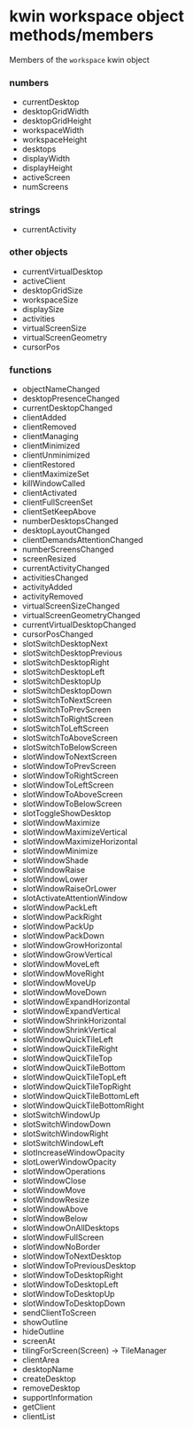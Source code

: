 # kwin workspace object methods/members
Members of the `workspace` kwin object

### numbers
* currentDesktop
* desktopGridWidth
* desktopGridHeight
* workspaceWidth
* workspaceHeight
* desktops
* displayWidth
* displayHeight
* activeScreen
* numScreens

### strings
* currentActivity

### other objects
* currentVirtualDesktop
* activeClient
* desktopGridSize
* workspaceSize
* displaySize
* activities
* virtualScreenSize
* virtualScreenGeometry
* cursorPos


### functions
* objectNameChanged
* desktopPresenceChanged
* currentDesktopChanged
* clientAdded
* clientRemoved
* clientManaging
* clientMinimized
* clientUnminimized
* clientRestored
* clientMaximizeSet
* killWindowCalled
* clientActivated
* clientFullScreenSet
* clientSetKeepAbove
* numberDesktopsChanged
* desktopLayoutChanged
* clientDemandsAttentionChanged
* numberScreensChanged
* screenResized
* currentActivityChanged
* activitiesChanged
* activityAdded
* activityRemoved
* virtualScreenSizeChanged
* virtualScreenGeometryChanged
* currentVirtualDesktopChanged
* cursorPosChanged
* slotSwitchDesktopNext
* slotSwitchDesktopPrevious
* slotSwitchDesktopRight
* slotSwitchDesktopLeft
* slotSwitchDesktopUp
* slotSwitchDesktopDown
* slotSwitchToNextScreen
* slotSwitchToPrevScreen
* slotSwitchToRightScreen
* slotSwitchToLeftScreen
* slotSwitchToAboveScreen
* slotSwitchToBelowScreen
* slotWindowToNextScreen
* slotWindowToPrevScreen
* slotWindowToRightScreen
* slotWindowToLeftScreen
* slotWindowToAboveScreen
* slotWindowToBelowScreen
* slotToggleShowDesktop
* slotWindowMaximize
* slotWindowMaximizeVertical
* slotWindowMaximizeHorizontal
* slotWindowMinimize
* slotWindowShade
* slotWindowRaise
* slotWindowLower
* slotWindowRaiseOrLower
* slotActivateAttentionWindow
* slotWindowPackLeft
* slotWindowPackRight
* slotWindowPackUp
* slotWindowPackDown
* slotWindowGrowHorizontal
* slotWindowGrowVertical
* slotWindowMoveLeft
* slotWindowMoveRight
* slotWindowMoveUp
* slotWindowMoveDown
* slotWindowExpandHorizontal
* slotWindowExpandVertical
* slotWindowShrinkHorizontal
* slotWindowShrinkVertical
* slotWindowQuickTileLeft
* slotWindowQuickTileRight
* slotWindowQuickTileTop
* slotWindowQuickTileBottom
* slotWindowQuickTileTopLeft
* slotWindowQuickTileTopRight
* slotWindowQuickTileBottomLeft
* slotWindowQuickTileBottomRight
* slotSwitchWindowUp
* slotSwitchWindowDown
* slotSwitchWindowRight
* slotSwitchWindowLeft
* slotIncreaseWindowOpacity
* slotLowerWindowOpacity
* slotWindowOperations
* slotWindowClose
* slotWindowMove
* slotWindowResize
* slotWindowAbove
* slotWindowBelow
* slotWindowOnAllDesktops
* slotWindowFullScreen
* slotWindowNoBorder
* slotWindowToNextDesktop
* slotWindowToPreviousDesktop
* slotWindowToDesktopRight
* slotWindowToDesktopLeft
* slotWindowToDesktopUp
* slotWindowToDesktopDown
* sendClientToScreen
* showOutline
* hideOutline
* screenAt
* tilingForScreen(Screen) -> TileManager
* clientArea
* desktopName
* createDesktop
* removeDesktop
* supportInformation
* getClient
* clientList
